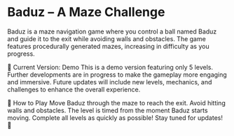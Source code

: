 # Baduz – A Maze Challenge

Baduz is a maze navigation game where you control a ball named Baduz and guide it to the exit while avoiding walls and obstacles. The game features procedurally generated mazes, increasing in difficulty as you progress.

🚀 Current Version: Demo
This is a demo version featuring only 5 levels. Further developments are in progress to make the gameplay more engaging and immersive. Future updates will include new levels, mechanics, and challenges to enhance the overall experience.

🎯 How to Play
Move Baduz through the maze to reach the exit.
Avoid hitting walls and obstacles.
The level is timed from the moment Baduz starts moving.
Complete all levels as quickly as possible!
Stay tuned for updates! 🚧
